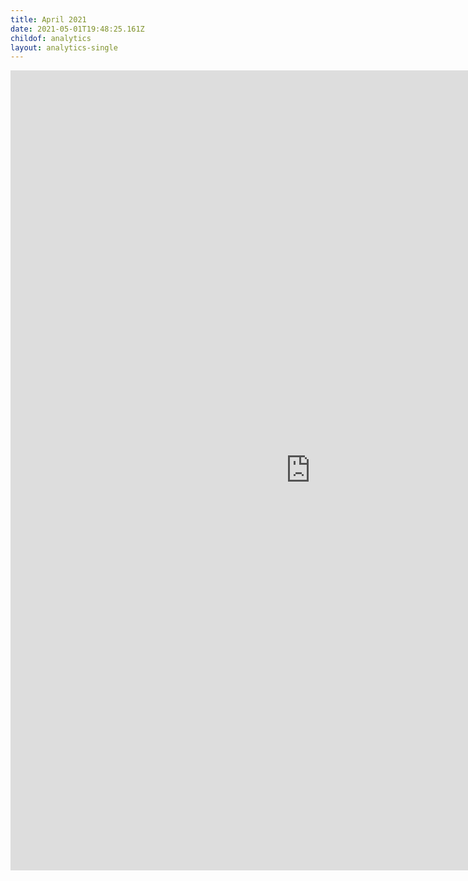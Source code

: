 ```yaml
---
title: April 2021
date: 2021-05-01T19:48:25.161Z
childof: analytics
layout: analytics-single
---
```

<iframe width="960" height="1280" src="https://datastudio.google.com/embed/reporting/ec390eea-c875-4f7f-8d91-78db9cf5f61e/page/tPw8" frameborder="0" style="border:0" allowfullscreen></iframe>
